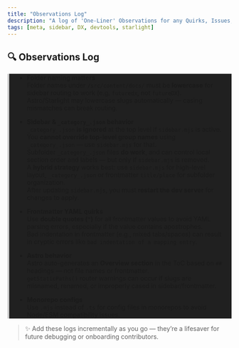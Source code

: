 ```yaml
---
title: "Observations Log"
description: "A log of 'One-Liner' Observations for any Quirks, Issues, Errors etc we've run into along the way."
tags: [meta, sidebar, DX, devtools, starlight]
---
```


## 🔍 Observations Log
<div style="padding: 0 1rem; border-left: 4px solid #ccc; background-color: #202020;">

- **Folder naming matters**  
  Folder names under `/src/content/docs/` must be **lowercase** for sidebar routing to work (e.g. `futuredx`, not `futureDX`).  
  Astro/Starlight may lowercase slugs automatically — casing mismatches can break routing.

- **Sidebar & `_category_.json` behavior**  
  `_category_.json` **is ignored** at the top level if `sidebar.mjs` is active.  
  You **cannot override top-level group names** using `_category_.json` — use `sidebar.mjs` for that.  
  Subfolder `_category_.json` files **do work**, and can control local section order and labels — but only if `sidebar.mjs` is removed.  
  A **hybrid strategy** works best: use `sidebar.mjs` for high-level layout, `_category_.json` or frontmatter `title/place` for subfolder organization.  
  After updating `sidebar.mjs`, you must **restart the dev server** for changes to apply.

- **Frontmatter YAML quirks**  
  Use **double quotes (`"`)** for all frontmatter values to avoid YAML parsing errors, especially if the value contains apostrophes.  
  Bad indentation in frontmatter (e.g., mixed tabs/spaces) can result in cryptic errors like `bad indentation of a mapping entry`.

- **Astro behavior**  
  Astro auto-generates an **Overview section** in the ToC based on `##` headings — not file names or frontmatter.  
  `getStaticPaths()` router warnings can occur if slugs are misnamed, renamed, or improperly cased in sidebar/frontmatter.

- **Monorepo configs**  
  Use `.mjs` instead of `.ts` for config files in monorepos to avoid Node/ESM compatibility issues.

</div>

> ✨ Add these logs incrementally as you go — they’re a lifesaver for future debugging or onboarding contributors.